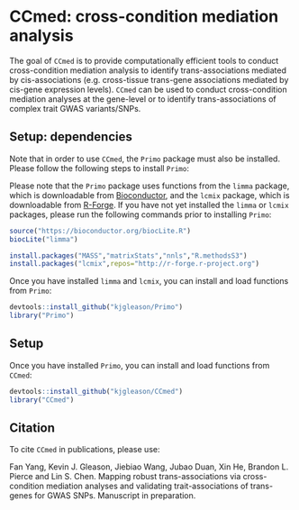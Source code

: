 # CCmed: cross-condition mediation analysis

The goal of `CCmed` is to provide computationally efficient tools to conduct cross-condition
mediation analysis to identify trans-associations mediated by cis-associations (e.g. cross-tissue
trans-gene associations mediated by cis-gene expression levels). 
`CCmed` can be used to conduct cross-condition mediation analyses at the gene-level or
to identify trans-associations of complex trait GWAS variants/SNPs.

## Setup: dependencies

Note that in order to use `CCmed`, the `Primo` package must also be installed. Please follow the following steps
to install `Primo`:

Please note that the `Primo` package uses functions from the `limma` package, which is downloadable from [Bioconductor](https://www.bioconductor.org), and the `lcmix` package, which is downloadable from [R-Forge](https://r-forge.r-project.org). If you have not yet installed the `limma` or `lcmix` packages, please run the following commands prior to installing `Primo`:

  ```R
  source("https://bioconductor.org/biocLite.R")
  biocLite("limma")
  
  install.packages("MASS","matrixStats","nnls","R.methodsS3")
  install.packages("lcmix",repos="http://r-forge.r-project.org")
  ```

Once you have installed `limma` and `lcmix`, you can install and load functions from `Primo`:

  ```R
  devtools::install_github("kjgleason/Primo")
  library("Primo")
  ```

## Setup

Once you have installed `Primo`, you can install and load functions from `CCmed`:

  ```R
  devtools::install_github("kjgleason/CCmed")
  library("CCmed")
  ```

## Citation

To cite `CCmed` in publications, please use:

Fan Yang, Kevin J. Gleason, Jiebiao Wang, Jubao Duan, Xin He, Brandon L. Pierce and Lin S. Chen. Mapping robust trans-associations via cross-condition mediation analyses and validating trait-associations of trans-genes for GWAS SNPs. Manuscript in preparation.
